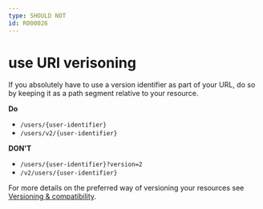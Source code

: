 ```yaml
---
type: SHOULD NOT
id: R000026
---
```


# use URI verisoning

If you absolutely have to use a version identifier as part of your URL, do so by keeping it as a path segment relative to your resource.

**Do**

- `/users/{user-identifier}`
- `/users/v2/{user-identifier}`

**DON'T**

- `/users/{user-identifier}?version=2`
- `/v2/users/{user-identifier}`

For more details on the preferred way of versioning your resources see
[Versioning & compatibility](guidelines/080_versioning-compatibility/00_index.md).
